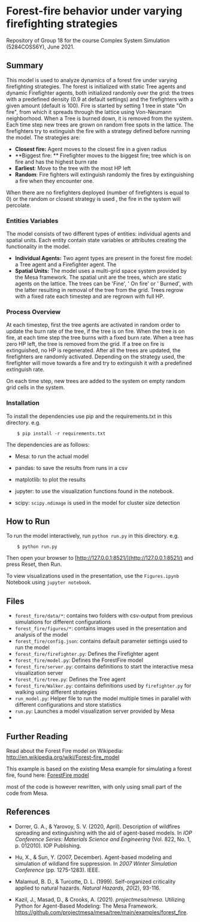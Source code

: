 # **Forest-fire behavior under varying firefighting strategies** 

Repository of Group 18 for the course Complex System Simulation (5284COSS6Y), June 2021.

## Summary

This model is used to analyze dynamics of a forest fire under varying firefighting strategies. The forest is initialized with static Tree agents and dynamic Firefighter agents, both initialized randomly over the grid: the trees with a predefined density (0.9 at default settings) and the firefighters with a given amount (default is 100). Fire is started by setting 1 tree in state "On fire", from which it spreads through the lattice using Von-Neumann neighborhood. When a Tree is burned down, it is removed from the system. Each time step new trees are grown on random free spots in the lattice. The firefighters try to extinguish the fire with a strategy defined before running the model. The strategies are: 

- **Closest fire:** Agent moves to the closest fire in a given radius
- **Biggest fire: ** Firefighter moves to the biggest fire; tree which is on fire and has the highest burn rate 
- **Earliest**: Move to the tree with the most HP left
- **Random**: Fire fighters will extinguish randomly the fires by extinguishing a fire when they encounter one.

When there are no firefighters deployed (number of firefighters is equal to 0) or the random or closest strategy is used , the fire in the system will percolate.

### Entities Variables

The model consists of two different types of entities: individual agents and spatial units. Each entity contain state variables or attributes creating the functionality in the model.

- **Individual Agents:** Two agent types are present in the forest fire model: a Tree agent and a Firefighter agent. The 
- **Spatial Units:** The model uses a multi-grid space system provided by the Mesa framework. The spatial unit are the trees, which are static agents on the lattice. The trees can be 'Fine', ' On fire' or ' Burned', with the latter resulting in removal of the tree from the grid. Trees regrow with a fixed rate each timestep and are regrown with full HP.

### Process Overview

At each timestep, first the tree agents are activated in random order to update the burn rate of the tree, if the tree is on fire. When the tree is on fire, at each time step the tree burns with a fixed burn rate. When a tree has zero HP left, the tree is removed from the grid. If a tree on fire is extinguished, no HP is regenerated. After all the trees are updated, the firefighters are randomly activated. Depending on the strategy used, the firefighter will move towards a fire and try to extinguish it with a predefined extinguish rate.

On each time step, new trees are added to the system on empty random grid cells in the system.

### Installation

To install the dependencies use pip and the requirements.txt in this directory. e.g.

```
    $ pip install -r requirements.txt
```

The dependencies are as follows:

- Mesa: to run the actual model
- pandas: to save the results from runs in a csv
- matplotlib: to plot the results
- jupyter: to use the visualization functions found in the notebook.

- scipy: `scipy.ndimage` is used in the model for cluster size detection

## How to Run

To run the model interactively, run ``python run.py`` in this directory. e.g.

```
    $ python run.py
```

Then open your browser to [http://127.0.0.1:8521/](http://127.0.0.1:8521/) and press Reset, then Run. 

To view visualizations used in the presentation, use the ``Figures.ipynb`` Notebook using ``jupyter notebook``.

## Files

- `forest_fire/data/*`: contains two folders with csv-output from previous simulations for different configurations
- `forest_fire/figures/*`: contains images used in the presentation and analysis of the model
- `forest_fire/config.json`: contains default parameter settings used to run the model
- `forest_fire/firefighter.py`: Defines the Firefighter agent
- `forest_fire/model.py`: Defines the ForestFire model
- `forest_fire/server.py`: contains definitions to start the interactive mesa visualization server
- `forest_fire/tree.py`: Defines the Tree agent
- `forest_fire/Walker.py`: contains definitions used by `firefighter.py` for walking using different strategies
- `run_model.py`: Helper file to run the model multiple times in parallel with different configurations and store statistics
- `run.py`: Launches a model visualization server provided by Mesa
- 

## Further Reading

Read about the Forest Fire model on Wikipedia: http://en.wikipedia.org/wiki/Forest-fire_model

This example is based on the existing Mesa example for simulating a forest fire, found here: [ForestFire model](https://github.com/projectmesa/mesa/tree/main/examples/forest_fire)

most of the code is however rewritten, with only using small part of the code from Mesa.

## References

- Dorrer, G. A., & Yarovoy, S. V. (2020, April). Description of wildfires spreading and extinguishing with the aid of agent-based models. In *IOP Conference Series: Materials Science and Engineering* (Vol. 822, No. 1, p. 012010). IOP Publishing.
- Hu, X., & Sun, Y. (2007, December). Agent-based modeling and simulation of wildland fire suppression. In *2007 Winter Simulation Conference* (pp. 1275-1283). IEEE.
- Malamud, B. D., & Turcotte, D. L. (1999). Self-organized criticality applied to natural hazards. *Natural Hazards*, *20*(2), 93-116.

- Kazil, J., Masad, D., & Crooks, A. (2021). *projectmesa/mesa*. Utilizing Python for Agent-Based Modeling: The Mesa Framework. https://github.com/projectmesa/mesa/tree/main/examples/forest_fire.
